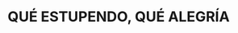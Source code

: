 ---
capo: 0
id: 137
lang: es-es
step: pre
subtitle: ''
tags:
- pax
title: QUÉ ESTUPENDO, QUÉ ALEGRÍA
---